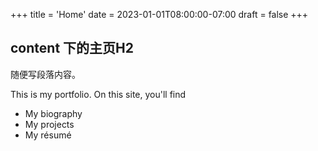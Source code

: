 +++
title = 'Home'
date = 2023-01-01T08:00:00-07:00
draft = false
+++

## content 下的主页H2

随便写段落内容。

This is my portfolio.
On this site, you'll find
* My biography
* My projects
* My résumé
